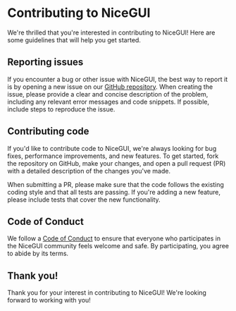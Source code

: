 # Contributing to NiceGUI

We're thrilled that you're interested in contributing to NiceGUI!
Here are some guidelines that will help you get started.

## Reporting issues

If you encounter a bug or other issue with NiceGUI, the best way to report it is by opening a new issue on our [GitHub repository](https://github.com/nicegui/nicegui). 
When creating the issue, please provide a clear and concise description of the problem, including any relevant error messages and code snippets.
If possible, include steps to reproduce the issue.

## Contributing code

If you'd like to contribute code to NiceGUI, we're always looking for bug fixes, performance improvements, and new features.
To get started, fork the repository on GitHub, make your changes, and open a pull request (PR) with a detailed description of the changes you've made.

When submitting a PR, please make sure that the code follows the existing coding style and that all tests are passing.
If you're adding a new feature, please include tests that cover the new functionality.

## Code of Conduct

We follow a [Code of Conduct](https://github.com/nicegui/nicegui/blob/master/CODE_OF_CONDUCT.md) to ensure that everyone who participates in the NiceGUI community feels welcome and safe.
By participating, you agree to abide by its terms.

## Thank you!

Thank you for your interest in contributing to NiceGUI!
We're looking forward to working with you!
